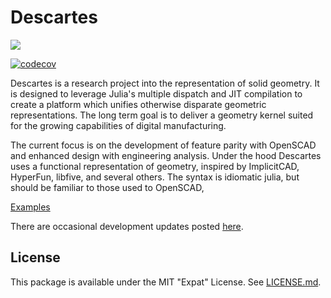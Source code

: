 # Descartes

[![](https://img.shields.io/badge/docs-dev-blue.svg)](https://sjkelly.github.io/Descartes.jl/dev)

[![codecov](https://codecov.io/gh/sjkelly/Descartes.jl/branch/master/graph/badge.svg)](https://codecov.io/gh/sjkelly/Descartes.jl)

Descartes is a research project into the representation of solid geometry. It
is designed to leverage Julia's multiple dispatch and JIT compilation to
create a platform which unifies otherwise disparate geometric representations.
The long term goal is to deliver a geometry kernel suited for the growing
capabilities of digital manufacturing. 

The current focus is on the development of feature parity with OpenSCAD 
and enhanced design with engineering analysis. 
Under the hood Descartes uses a functional representation of geometry, 
inspired by ImplicitCAD, HyperFun, libfive, and several others. 
The syntax is idiomatic julia, but should be familiar to those used to OpenSCAD,

[Examples](https://github.com/sjkelly/Descartes.jl/tree/master/examples)

There are occasional development updates posted [here](https://sjkellyorg.wordpress.com/category/solid-modeling/).

## License
This package is available under the MIT "Expat" License. See [LICENSE.md](./LICENSE.md).
